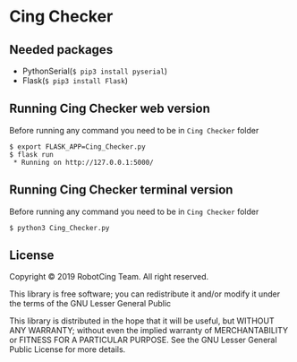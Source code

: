 # Cing Checker

## Needed packages
* PythonSerial(`$ pip3 install pyserial`)
* Flask(`$ pip3 install Flask`)

## Running Cing Checker web version
Before running any command you need to be in `Cing Checker` folder 
```
$ export FLASK_APP=Cing_Checker.py
$ flask run
 * Running on http://127.0.0.1:5000/
```

## Running Cing Checker terminal version
Before running any command you need to be in `Cing Checker` folder 
```
$ python3 Cing_Checker.py
```

## License 

Copyright © 2019 RobotCing Team. All right reserved.

This library is free software; you can redistribute it and/or
modify it under the terms of the GNU Lesser General Public

This library is distributed in the hope that it will be useful,
but WITHOUT ANY WARRANTY; without even the implied warranty of
MERCHANTABILITY or FITNESS FOR A PARTICULAR PURPOSE. See the GNU
Lesser General Public License for more details.
